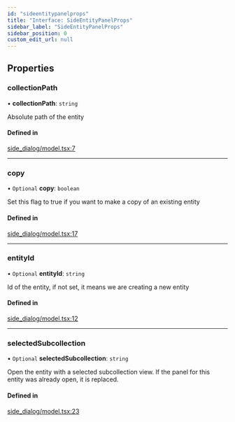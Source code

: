 ```yaml
---
id: "sideentitypanelprops"
title: "Interface: SideEntityPanelProps"
sidebar_label: "SideEntityPanelProps"
sidebar_position: 0
custom_edit_url: null
---
```


## Properties

### collectionPath

• **collectionPath**: `string`

Absolute path of the entity

#### Defined in

[side_dialog/model.tsx:7](https://github.com/Camberi/firecms/blob/b1328ad/src/side_dialog/model.tsx#L7)

___

### copy

• `Optional` **copy**: `boolean`

Set this flag to true if you want to make a copy of an existing entity

#### Defined in

[side_dialog/model.tsx:17](https://github.com/Camberi/firecms/blob/b1328ad/src/side_dialog/model.tsx#L17)

___

### entityId

• `Optional` **entityId**: `string`

Id of the entity, if not set, it means we are creating a new entity

#### Defined in

[side_dialog/model.tsx:12](https://github.com/Camberi/firecms/blob/b1328ad/src/side_dialog/model.tsx#L12)

___

### selectedSubcollection

• `Optional` **selectedSubcollection**: `string`

Open the entity with a selected subcollection view. If the panel for this
entity was already open, it is replaced.

#### Defined in

[side_dialog/model.tsx:23](https://github.com/Camberi/firecms/blob/b1328ad/src/side_dialog/model.tsx#L23)
